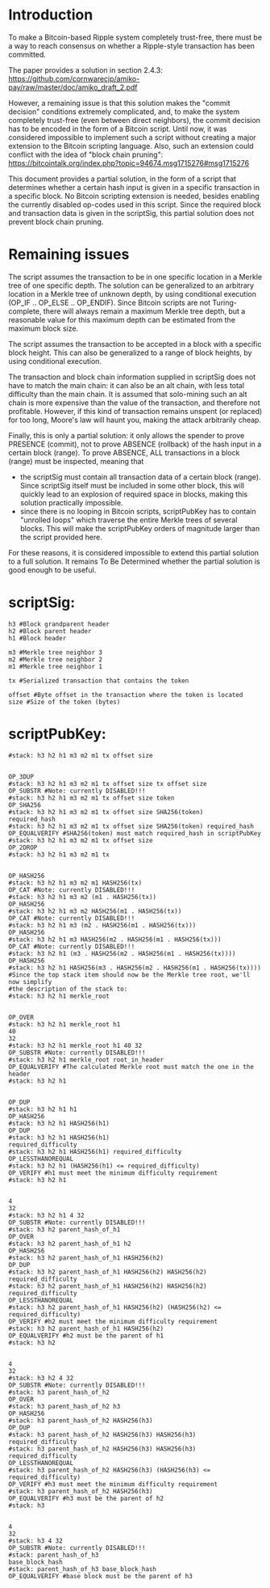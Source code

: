Introduction
============

To make a Bitcoin-based Ripple system completely trust-free, there must be a
way to reach consensus on whether a Ripple-style transaction has been committed.

The paper provides a solution in section 2.4.3:
https://github.com/cornwarecjp/amiko-pay/raw/master/doc/amiko_draft_2.pdf

However, a remaining issue is that this solution makes the "commit decision"
conditions extremely complicated, and, to make the system completely trust-free
(even between direct neighbors), the commit decision has to be encoded in the
form of a Bitcoin script. Until now, it was considered impossible to implement
such a script without creating a major extension to the Bitcoin scripting
language. Also, such an extension could conflict with the idea of "block chain
pruning":
https://bitcointalk.org/index.php?topic=94674.msg1715276#msg1715276

This document provides a partial solution, in the form of a script that
determines whether a certain hash input is given in a specific transaction in a
specific block. No Bitcoin scripting extension is needed, besides enabling the
currently disabled op-codes used in this script. Since the required block and
transaction data is given in the scriptSig, this partial solution does not
prevent block chain pruning.


Remaining issues
================

The script assumes the transaction to be in one specific location in a Merkle
tree of one specific depth. The solution can be generalized to an arbitrary
location in a Merkle tree of unknown depth, by using conditional execution
(OP_IF .. OP_ELSE .. OP_ENDIF). Since Bitcoin scripts are not Turing-complete,
there will always remain a maximum Merkle tree depth, but a reasonable value for
this maximum depth can be estimated from the maximum block size.

The script assumes the transaction to be accepted in a block with a specific
block height. This can also be generalized to a range of block heights, by using
conditional execution.

The transaction and block chain information supplied in scriptSig does not have
to match the main chain: it can also be an alt chain, with less total difficulty
than the main chain. It is assumed that solo-mining such an alt chain is more
expensive than the value of the transaction, and therefore not profitable.
However, if this kind of transaction remains unspent (or replaced) for too long,
Moore's law will haunt you, making the attack arbitrarily cheap.

Finally, this is only a partial solution: it only allows the spender to prove
PRESENCE (commit), not to prove ABSENCE (rollback) of the hash input in a
certain block (range). To prove ABSENCE, ALL transactions in a block (range)
must be inspected, meaning that
* the scriptSig must contain all transaction data of a certain block (range).
  Since scriptSig itself must be included in some other block, this will quickly
  lead to an explosion of required space in blocks, making this solution
  practically impossible.
* since there is no looping in Bitcoin scripts, scriptPubKey has to contain
  "unrolled loops" which traverse the entire Merkle trees of several blocks.
  This will make the scriptPubKey orders of magnitude larger than the script
  provided here.

For these reasons, it is considered impossible to extend this partial solution
to a full solution. It remains To Be Determined whether the partial solution is
good enough to be useful.


scriptSig:
==========

	h3 #Block grandparent header
	h2 #Block parent header
	h1 #Block header

	m3 #Merkle tree neighbor 3
	m2 #Merkle tree neighbor 2
	m1 #Merkle tree neighbor 1

	tx #Serialized transaction that contains the token

	offset #Byte offset in the transaction where the token is located
	size #Size of the token (bytes)


scriptPubKey:
=============

	#stack: h3 h2 h1 m3 m2 m1 tx offset size


	OP_3DUP 
	#stack: h3 h2 h1 m3 m2 m1 tx offset size tx offset size
	OP_SUBSTR #Note: currently DISABLED!!!
	#stack: h3 h2 h1 m3 m2 m1 tx offset size token
	OP_SHA256
	#stack: h3 h2 h1 m3 m2 m1 tx offset size SHA256(token)
	required_hash
	#stack: h3 h2 h1 m3 m2 m1 tx offset size SHA256(token) required_hash
	OP_EQUALVERIFY #SHA256(token) must match required_hash in scriptPubKey
	#stack: h3 h2 h1 m3 m2 m1 tx offset size
	OP_2DROP
	#stack: h3 h2 h1 m3 m2 m1 tx


	OP_HASH256
	#stack: h3 h2 h1 m3 m2 m1 HASH256(tx)
	OP_CAT #Note: currently DISABLED!!!
	#stack: h3 h2 h1 m3 m2 (m1 . HASH256(tx))
	OP_HASH256
	#stack: h3 h2 h1 m3 m2 HASH256(m1 . HASH256(tx))
	OP_CAT #Note: currently DISABLED!!!
	#stack: h3 h2 h1 m3 (m2 . HASH256(m1 . HASH256(tx)))
	OP_HASH256
	#stack: h3 h2 h1 m3 HASH256(m2 . HASH256(m1 . HASH256(tx)))
	OP_CAT #Note: currently DISABLED!!!
	#stack: h3 h2 h1 (m3 . HASH256(m2 . HASH256(m1 . HASH256(tx))))
	OP_HASH256
	#stack: h3 h2 h1 HASH256(m3 . HASH256(m2 . HASH256(m1 . HASH256(tx))))
	#Since the top stack item should now be the Merkle tree root, we'll now simplify
	#the description of the stack to:
	#stack: h3 h2 h1 merkle_root


	OP_OVER
	#stack: h3 h2 h1 merkle_root h1
	40
	32
	#stack: h3 h2 h1 merkle_root h1 40 32
	OP_SUBSTR #Note: currently DISABLED!!!
	#stack: h3 h2 h1 merkle_root root_in_header
	OP_EQUALVERIFY #The calculated Merkle root must match the one in the header
	#stack: h3 h2 h1


	OP_DUP
	#stack: h3 h2 h1 h1
	OP_HASH256
	#stack: h3 h2 h1 HASH256(h1)
	OP_DUP
	#stack: h3 h2 h1 HASH256(h1)
	required_difficulty
	#stack: h3 h2 h1 HASH256(h1) required_difficulty
	OP_LESSTHANOREQUAL
	#stack: h3 h2 h1 (HASH256(h1) <= required_difficulty)
	OP_VERIFY #h1 must meet the minimum difficulty requirement
	#stack: h3 h2 h1


	4
	32
	#stack: h3 h2 h1 4 32
	OP_SUBSTR #Note: currently DISABLED!!!
	#stack: h3 h2 parent_hash_of_h1
	OP_OVER
	#stack: h3 h2 parent_hash_of_h1 h2
	OP_HASH256
	#stack: h3 h2 parent_hash_of_h1 HASH256(h2)
	OP_DUP
	#stack: h3 h2 parent_hash_of_h1 HASH256(h2) HASH256(h2)
	required_difficulty
	#stack: h3 h2 parent_hash_of_h1 HASH256(h2) HASH256(h2) required_difficulty
	OP_LESSTHANOREQUAL
	#stack: h3 h2 parent_hash_of_h1 HASH256(h2) (HASH256(h2) <= required_difficulty)
	OP_VERIFY #h2 must meet the minimum difficulty requirement
	#stack: h3 h2 parent_hash_of_h1 HASH256(h2)
	OP_EQUALVERIFY #h2 must be the parent of h1
	#stack: h3 h2


	4
	32
	#stack: h3 h2 4 32
	OP_SUBSTR #Note: currently DISABLED!!!
	#stack: h3 parent_hash_of_h2
	OP_OVER
	#stack: h3 parent_hash_of_h2 h3
	OP_HASH256
	#stack: h3 parent_hash_of_h2 HASH256(h3)
	OP_DUP
	#stack: h3 parent_hash_of_h2 HASH256(h3) HASH256(h3)
	required_difficulty
	#stack: h3 parent_hash_of_h2 HASH256(h3) HASH256(h3) required_difficulty
	OP_LESSTHANOREQUAL
	#stack: h3 parent_hash_of_h2 HASH256(h3) (HASH256(h3) <= required_difficulty)
	OP_VERIFY #h3 must meet the minimum difficulty requirement
	#stack: h3 parent_hash_of_h2 HASH256(h3)
	OP_EQUALVERIFY #h3 must be the parent of h2
	#stack: h3


	4
	32
	#stack: h3 4 32
	OP_SUBSTR #Note: currently DISABLED!!!
	#stack: parent_hash_of_h3
	base_block_hash
	#stack: parent_hash_of_h3 base_block_hash
	OP_EQUALVERIFY #base block must be the parent of h3


